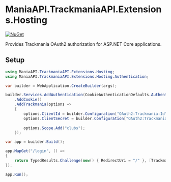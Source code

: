 # ManiaAPI.TrackmaniaAPI.Extensions.Hosting

[![NuGet](https://img.shields.io/nuget/vpre/ManiaAPI.TrackmaniaAPI.Extensions.Hosting?style=for-the-badge&logo=nuget)](https://www.nuget.org/packages/ManiaAPI.TrackmaniaAPI.Extensions.Hosting/)

Provides Trackmania OAuth2 authorization for ASP.NET Core applications.

## Setup

```cs
using ManiaAPI.TrackmaniaAPI.Extensions.Hosting;
using ManiaAPI.TrackmaniaAPI.Extensions.Hosting.Authentication;

var builder = WebApplication.CreateBuilder(args);

builder.Services.AddAuthentication(CookieAuthenticationDefaults.AuthenticationScheme)
    .AddCookie()
    .AddTrackmania(options =>
    {
        options.ClientId = builder.Configuration["OAuth2:Trackmania:Id"]!;
        options.ClientSecret = builder.Configuration["OAuth2:Trackmania:Secret"]!;
        
        options.Scope.Add("clubs");
    });

var app = builder.Build();

app.MapGet("/login", () =>
{
    return TypedResults.Challenge(new() { RedirectUri = "/" }, [TrackmaniaAuthenticationDefaults.AuthenticationScheme]);
});

app.Run();
```